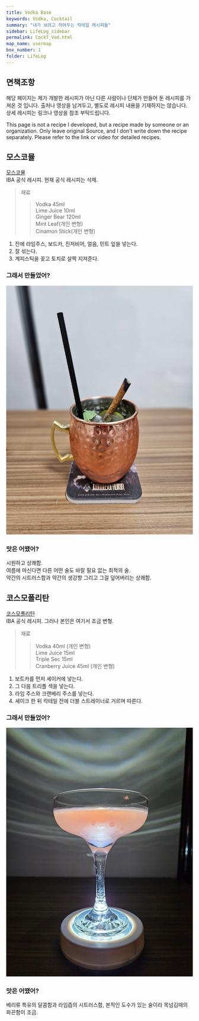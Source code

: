 ```yaml
---
title: Vodka Base
keywords: Vodka, Cocktail
summary: "내가 보려고 적어두는 칵테일 레시피들"
sidebar: LifeLog_sidebar
permalink: CockT_Vod.html
map_name: usermap
box_number: 1
folder: LifeLog
---
```


## 면책조항

해당 페이지는 제가 개발한 레시피가 아닌 다른 사람이나 단체가 만들어 둔 레시피를 가져온 것 입니다. 출처나 영상을 남겨두고, 별도로 레시피 내용을 기재하지는 않습니다. 상세 레시피는 링크나 영상을 참조 부탁드립니다.

This page is not a recipe I developed, but a recipe made by someone or an organization. Only leave original Source, and I don't write down the recipe separately. Please refer to the link or video for detailed recipes.

## 모스코뮬

[모스코뮬](https://namu.wiki/w/%EB%AA%A8%EC%8A%A4%EC%BD%94%20%EB%AE%AC)  
IBA 공식 레시피. 현재 공식 레시피는 삭제.  

> 재료
> > Vodka 45ml  
> > Lime Juice 10ml    
> > Ginger Bear 120ml  
> > Mint Leaf(개인 변형)  
> > Cinamon Stick(개인 변형)  

1. 잔에 라임주스, 보드카, 진저비어, 얼음, 민트 잎을 넣는다.  
2. 잘 섞는다.  
3. 계피스틱을 꽂고 토치로 살짝 지져준다.  

### 그래서 만들었어?

![모스코뮬](./CockT_Img/moscow_mule.jpg)  

### 맛은 어땠어?

시원하고 상쾌함.  
여름에 마신다면 다른 어떤 술도 바랄 필요 없는 최적의 술.  
약간의 시트러스함과 약간의 생강향 그리고 그걸 덮어버리는 상쾌함.  

## 코스모폴리탄

[코스모폴리탄](https://iba-world.com/iba-cocktail/cosmopolitan/)  
IBA 공식 레시피.  그러나 본인은 여기서 조금 변형.  

> 재료
> > Vodka 40ml (개인 변형)  
> > Lime Juice 15ml  
> > Triple Sec 15ml  
> > Cranberry Juice 45ml (개인 변형)  

1. 보트카를 먼저 셰이커에 넣는다.  
2. 그 다음 트리플 섹을 넣는다.  
3. 라임 주스와 크랜베리 주스를 넣는다.  
4. 셰이크 한 뒤 칵테일 잔에 더블 스트레이너로 거르며 따른다.  

### 그래서 만들었어?

![코스모폴리탄](./CockT_Img/Cosmopolitan.jpg)  

### 맛은 어땠어?

베리류 특유의 달콤함과 라임즙의 시트러스함, 본적인 도수가 있는 술이라 목넘김때의 화끈함이 조금.  
